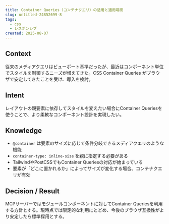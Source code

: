 ```yaml
---
title: Container Queries（コンテナクエリ）の活用と適用場面
slug: untitled-24852699-8
tags:
  - css
  - レスポンシブ
created: 2025-08-07
---
```



## Context


従来のメディアクエリはビューポート基準だったが、最近はコンポーネント単位でスタイルを制御するニーズが増えてきた。CSS Container Queries がブラウザで安定してきたことを受け、導入を検討。


## Intent


レイアウトの親要素に依存してスタイルを変えたい場合にContainer Queriesを使うことで、より柔軟なコンポーネント設計を実現したい。


## Knowledge

- `@container` は要素のサイズに応じて条件分岐できるメディアクエリのような機能
- `container-type: inline-size` を親に指定する必要がある
- TailwindやPostCSSでもContainer Queriesの対応が始まっている
- 要素が「どこに置かれるか」によってサイズが変化する場合、コンテナクエリが有効

## Decision / Result


MCPサーバーではモジュールコンポーネントに対してContainer Queriesを利用する方針とする。現時点では限定的な利用にとどめ、今後のブラウザ互換性がより安定したら標準採用とする。


